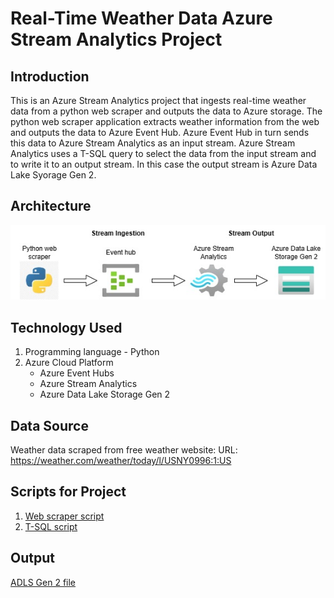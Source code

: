 # Real-Time Weather Data Azure Stream Analytics Project
## Introduction
This is an Azure Stream Analytics project that ingests real-time weather data from a python web scraper and outputs the data to Azure storage. The python web scraper application extracts weather information from the web and outputs the data to Azure Event Hub. Azure Event Hub in turn sends this data to Azure Stream Analytics as an input stream. Azure Stream Analytics uses a T-SQL query to select the data from the input stream and to write it to an output stream. In this case the output stream is Azure Data Lake Syorage Gen 2.

## Architecture
![Azure Stream Analytics Architecture diagram](Architecture.jpg)

## Technology Used
1. Programming language - Python
2. Azure Cloud Platform
   * Azure Event Hubs
   * Azure Stream Analytics
   * Azure Data Lake Storage Gen 2

## Data Source
Weather data scraped from free weather website:
URL: https://weather.com/weather/today/l/USNY0996:1:US

## Scripts for Project
1. [Web scraper script](WeatherScraper.py)
2. [T-SQL script](StreamAnalyticsQuery.PNG)

## Output
[ADLS Gen 2 file](ADLSGen2file.json)
